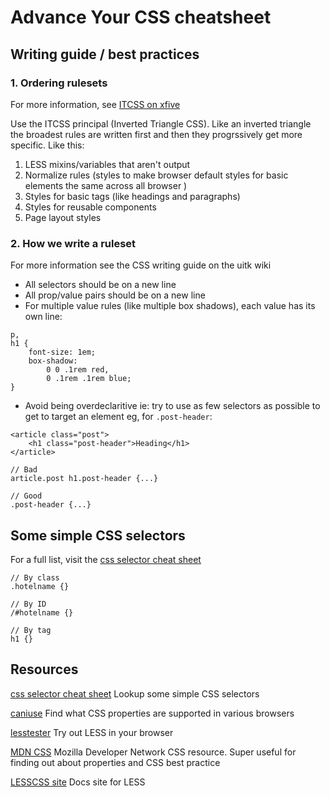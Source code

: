 # Advance Your CSS cheatsheet

## Writing guide / best practices

### 1. Ordering rulesets
For more information, see [ITCSS on xfive](https://www.xfive.co/blog/itcss-scalable-maintainable-css-architecture/)

Use the ITCSS principal (Inverted Triangle CSS). Like an inverted triangle the broadest rules are written first and then they progrssively get more specific. Like this:

1. LESS mixins/variables that aren't output
1. Normalize rules (styles to make browser default styles for basic elements the same across all browser )
2. Styles for basic tags (like headings and paragraphs)
3. Styles for reusable components
4. Page layout styles

### 2. How we write a ruleset

For more information see the CSS writing guide on the uitk wiki

- All selectors should be on a new line
- All prop/value pairs should be on a new line
- For multiple value rules (like multiple box shadows), each value has its own line:

```
p,
h1 {
	font-size: 1em;
	box-shadow:
		0 0 .1rem red,
		0 .1rem .1rem blue;
}
```
- Avoid being overdeclaritive ie: try to use as few selectors as possible to get to target an element eg, for `.post-header`:

```
<article class="post">
	<h1 class="post-header">Heading</h1>
</article>
```

```
// Bad
article.post h1.post-header {...}

// Good
.post-header {...}

```

## Some simple CSS selectors

For a full list, visit the [css selector cheat sheet](http://www.cheetyr.com/css-selectors)

```
// By class
.hotelname {}

// By ID
/#hotelname {}

// By tag
h1 {}
```

## Resources

[css selector cheat sheet](http://www.cheetyr.com/css-selectors)
Lookup some simple CSS selectors

[caniuse](http://caniuse.com)
Find what CSS properties are supported in various browsers

[lesstester](http://lesstester.com/)
Try out LESS in your browser

[MDN CSS](https://developer.mozilla.org/en-US/docs/Web/CSS)
Mozilla Developer Network CSS resource. Super useful for finding out about properties and CSS best practice

[LESSCSS site](http://lesscss.org/)
Docs site for LESS

